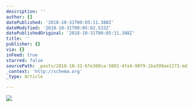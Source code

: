 ```yaml
---
description: ''
author: []
datePublished: '2018-10-31T00:05:11.388Z'
dateModified: '2018-10-31T00:05:02.533Z'
datePublishedOriginal: '2018-10-31T00:05:11.388Z'
title: ''
publisher: {}
via: {}
inFeed: true
starred: false
sourcePath: _posts/2018-10-31-6fe360ca-5801-4fa4-98f9-1ba399ae1273.md
_context: 'http://schema.org'
_type: Article

---
```

![](https://the-grid-user-content.s3-us-west-2.amazonaws.com/c848d474-801e-49d6-b023-a8a1b8ce94e2.jpg)